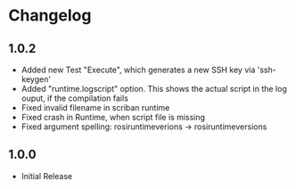 # Changelog

## 1.0.2
- Added new Test "Execute", which generates a new SSH key via 'ssh-keygen' 
- Added "runtime.logscript" option. This shows the actual script in the log ouput, if the compilation fails
- Fixed invalid filename in scriban runtime
- Fixed crash in Runtime, when script file is missing
- Fixed argument spelling: rosiruntimeverions -> rosiruntimeversions

## 1.0.0
- Initial Release
